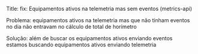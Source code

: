 Title: fix: Equipamentos ativos na telemetria mas sem eventos (metrics-api)

Problema: equipamentos ativos na telemetria mas que não tinham eventos no dia não entravam no cálculo de total de horímetro

Solução: além de buscar os equipamentos ativos enviando eventos estamos buscando equipamentos ativos enviando telemetria

